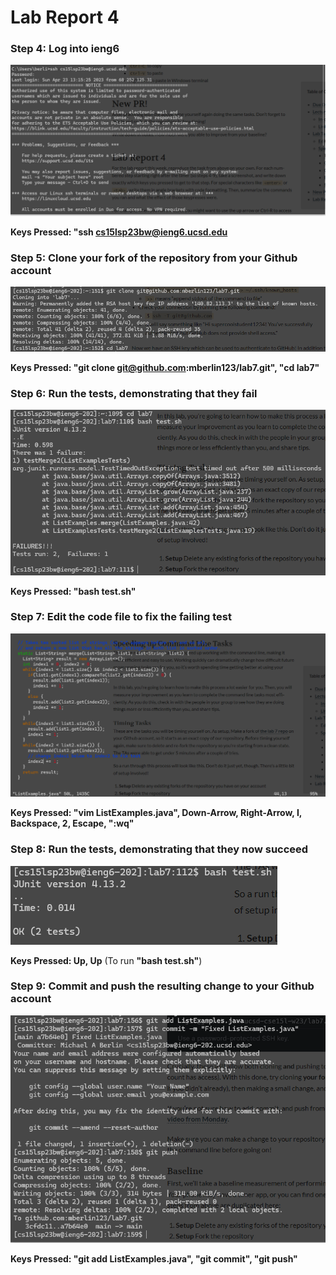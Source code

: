 # Lab Report 4


### Step 4: Log into ieng6
![!Image1](screenshot11.png)

**Keys Pressed: "ssh cs15lsp23bw@ieng6.ucsd.edu**

### Step 5: Clone your fork of the repository from your Github account
![!Image1](screenshot22.png)

**Keys Pressed: "git clone git@github.com:mberlin123/lab7.git", "cd lab7"**

### Step 6: Run the tests, demonstrating that they fail
![!Image1](screenshot13.png)

**Keys Pressed: "bash test.sh"**

### Step 7: Edit the code file to fix the failing test
![!Image1](screenshot14.png)

**Keys Pressed: "vim ListExamples.java", Down-Arrow, Right-Arrow, I, Backspace, 2,
Escape, ":wq"**

### Step 8: Run the tests, demonstrating that they now succeed
![!Image1](screenshot15.png)

**Keys Pressed: Up, Up** (To run **"bash test.sh"**)

### Step 9: Commit and push the resulting change to your Github account
![!Image1](screenshotfinal.png)

**Keys Pressed: "git add ListExamples.java", "git commit", "git push"**
